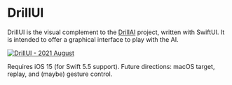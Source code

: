 
# DrillUI

DrillUI is the visual complement to the [DrillAI](https://github.com/es2mac/DrillAI) project, written with SwiftUI.  It is intended to offer a graphical interface to play with the AI.

[![DrillUI - 2021 August](http://img.youtube.com/vi/KBZ806qmsTs/0.jpg)](http://www.youtube.com/watch?v=KBZ806qmsTs "DrillUI - 2021 August")

Requires iOS 15 (for Swift 5.5 support).  Future directions:  macOS target, replay, and (maybe) gesture control.




